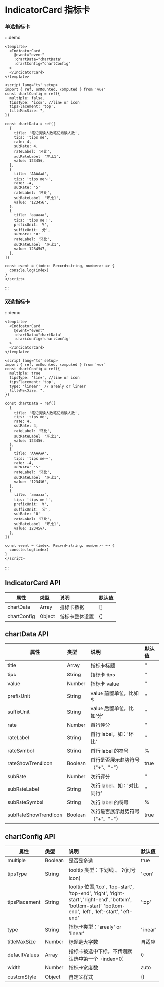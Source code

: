 # IndicatorCard 指标卡

### 单选指标卡

:::demo

```vue
<template>
  <IndicatorCard
    @event="event"
    :chartData="chartData"
    :chartConfig="chartConfig"
  >
  </IndicatorCard>
</template>

<script lang="ts" setup>
import { ref, onMounted, computed } from 'vue'
const chartConfig = ref({
  multiple: false,
  tipsType: 'icon', //line or icon
  tipsPlacement: 'top',
  titleMaxSize: 7,
})

const chartData = ref([
  {
    title: '笔记阅读人数笔记阅读人数',
    tips: 'tips me',
    rate: 4,
    subRate: 4,
    rateLabel: '环比',
    subRateLabel: '环比1',
    value: 123456,
  },
  {
    title: 'AAAAAA',
    tips: 'tips me～',
    rate: -4,
    subRate: '5',
    rateLabel: '环比',
    subRateLabel: '环比1',
    value: '123456',
  },
  {
    title: 'aaaaaa',
    tips: 'tips me！',
    prefixUnit: '¥',
    suffixUnit: '分',
    subRate: '0',
    rateLabel: '环比',
    subRateLabel: '环比1',
    value: 1234567,
  },
])

const event = (index: Record<string, number>) => {
  console.log(index)
}
</script>
```

:::

### 双选指标卡

:::demo

```vue
<template>
  <IndicatorCard
    @event="event"
    :chartData="chartData"
    :chartConfig="chartConfig"
  >
  </IndicatorCard>
</template>

<script lang="ts" setup>
import { ref, onMounted, computed } from 'vue'
const chartConfig = ref({
  multiple: true,
  tipsType: 'line', //line or icon
  tipsPlacement: 'top',
  type: 'linear', // arealy or linear
  titleMaxSize: 7,
})

const chartData = ref([
  {
    title: '笔记阅读人数笔记阅读人数',
    tips: 'tips me',
    rate: 4,
    subRate: 4,
    rateLabel: '环比',
    subRateLabel: '环比1',
    value: 123456,
  },
  {
    title: 'AAAAAA',
    tips: 'tips me～',
    rate: -4,
    subRate: '5',
    rateLabel: '环比',
    subRateLabel: '环比1',
    value: '123456',
  },
  {
    title: 'aaaaaa',
    tips: 'tips me！',
    prefixUnit: '¥',
    suffixUnit: '分',
    subRate: '0',
    rateLabel: '环比',
    subRateLabel: '环比1',
    value: 1234567,
  },
])

const event = (index: Record<string, number>) => {
  console.log(index)
}
</script>
```

:::

## IndicatorCard API

| 属性        | 类型   | 说明           | 默认值 |
| ----------- | :----- | :------------- | :----- |
| chartData   | Array  | 指标卡数据     | []     |
| chartConfig | Object | 指标卡整体设置 | {}     |

## chartData API

| 属性                 | 类型    | 说明                             | 默认值 |
| -------------------- | :------ | :------------------------------- | :----- |
| title                | Array   | 指标卡标题                       | ''     |
| tips                 | String  | 指标卡 tips                      | ''     |
| value                | Number  | 指标卡 value                     | ''     |
| prefixUnit           | String  | value 前置单位，比如$            | ''     |
| suffixUnit           | String  | value 后置单位，比如'分'         | ''     |
| rate                 | Number  | 首行评分                         | ''     |
| rateLabel            | String  | 首行 label，如：'环比'           | ''     |
| rateSymbol           | String  | 首行 label 的符号                | %      |
| rateShowTrendIcon    | Boolean | 首行是否展示趋势符号（"+"、"-"） | true   |
| subRate              | Number  | 次行评分                         | ''     |
| subRateLabel         | String  | 次行 label，如：'对比同行'       | ''     |
| subRateSymbol        | String  | 次行 label 的符号                | %      |
| subRateShowTrendIcon | Boolean | 次行是否展示趋势符号（"+"、"-"） | true   |

## chartConfig API

| 属性          | 类型    | 说明                                                                                                                                                      | 默认值   |
| ------------- | :------ | :-------------------------------------------------------------------------------------------------------------------------------------------------------- | :------- |
| multiple      | Boolean | 是否是多选                                                                                                                                                | true     |
| tipsType      | String  | tooltip 类型：下划线 、 ❓(问号 icon)                                                                                                                     | 'icon'   |
| tipsPlacement | String  | tooltip 位置,'top', 'top-start', 'top-end', 'right', 'right-start', 'right-end', 'bottom', 'bottom-start', 'bottom-end', 'left', 'left-start', 'left-end' | 'top'    |
| type          | String  | 指标卡类型：'arealy' or 'linear'                                                                                                                          | 'linear' |
| titleMaxSize  | Number  | 标题最大字数                                                                                                                                              | 自适应   |
| defaultValues | Array   | 指标卡被选中下标，不传则默认选中第一个（index=0）                                                                                                         | 0        |
| width         | Number  | 指标卡宽度数                                                                                                                                              | auto     |
| customStyle   | Object  | 自定义样式                                                                                                                                                | {}       |
